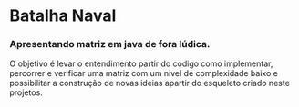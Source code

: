 # Batalha Naval
### Apresentando matriz em java de fora lúdica. 
O objetivo é levar o entendimento partir do codigo como 
implementar, percorrer e verificar uma matriz com um nivel de 
complexidade baixo e possibilitar a construção de novas ideias apartir do
esqueleto criado neste projetos.
